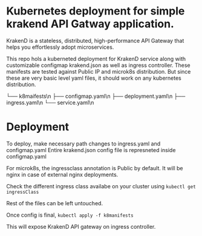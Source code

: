 # Kubernetes deployment for simple krakend API Gatway application.

KrakenD is a stateless, distributed, high-performance API Gateway that helps you effortlessly adopt microservices.

This repo hols a kuberneted deployment for KrakenD service along with customizable configmap krakend.json as well as ingress controller.
These manifests are tested against Public IP and microk8s distribution.
But since these are very basic level yaml files, it should work on any kubernetes distribution.

└── k8maifests\n
    ├── configmap.yaml\n
    ├── deployment.yaml\n
    ├── ingress.yaml\n
    └── service.yaml\n

# Deployment
To deploy, make necessary path changes to ingress.yaml and configmap.yaml
Entire krakend.json config file is represneted inside configmap.yaml

For microk8s, the ingressclass annotation is Public by default.
It will be nginx in case of external nginx deployments.

Check the different ingress class availabe on your cluster using
`kubectl get ingressClass`

Rest of the files can be left untouched.

Once config is final,
`kubectl apply -f k8manifests`

This will expose KrakenD API gateway on ingress controller.
